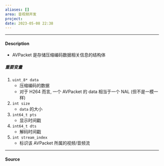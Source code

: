 ```yaml
---
aliases: []
area: 音视频开发
project: 
date: 2023-05-08 22:38
---
```

---
#### Description
- AVPacket 是存储压缩编码数据相关信息的结构体

##### 重要变量
1. `uint_8* data`
    - 压缩编码的数据
    - 对于 H264 而言, 一个 AVPacket 的 data 相当于一个 NAL (但不是一模一样)
2. `int size`
    - `data` 的大小
3. `int64_t pts`
    - 显示时间戳
4. `int64_t dts`
    - 解码时间戳
5. `int stream_index`
    - 标识该 AVPacket 所属的视频/音频流
---
#### Source
